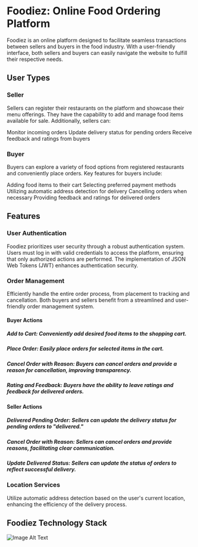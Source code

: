 
# Foodiez: Online Food Ordering Platform
Foodiez is an online platform designed to facilitate seamless transactions between sellers and buyers in the food industry. With a user-friendly interface, both sellers and buyers can easily navigate the website to fulfill their respective needs.

## User Types
### Seller
Sellers can register their restaurants on the platform and showcase their menu offerings. They have the capability to add and manage food items available for sale. Additionally, sellers can:

Monitor incoming orders
Update delivery status for pending orders
Receive feedback and ratings from buyers
### Buyer
Buyers can explore a variety of food options from registered restaurants and conveniently place orders. Key features for buyers include:

Adding food items to their cart
Selecting preferred payment methods
Utilizing automatic address detection for delivery
Cancelling orders when necessary
Providing feedback and ratings for delivered orders

## Features
### User Authentication
Foodiez prioritizes user security through a robust authentication system. Users must log in with valid credentials to access the platform, ensuring that only authorized actions are performed. The implementation of JSON Web Tokens (JWT) enhances authentication security.

### Order Management
Efficiently handle the entire order process, from placement to tracking and cancellation. Both buyers and sellers benefit from a streamlined and user-friendly order management system.

#### Buyer Actions
#####  Add to Cart: Conveniently add desired food items to the shopping cart.
#####  Place Order: Easily place orders for selected items in the cart.
##### Cancel Order with Reason: Buyers can cancel orders and provide a reason for cancellation, improving transparency.
##### Rating and Feedback: Buyers have the ability to leave ratings and feedback for delivered orders.
#### Seller Actions
##### Delivered Pending Order: Sellers can update the delivery status for pending orders to "delivered."
##### Cancel Order with Reason: Sellers can cancel orders and provide reasons, facilitating clear communication.
##### Update Delivered Status: Sellers can update the status of orders to reflect successful delivery.
### Location Services
Utilize automatic address detection based on the user's current location, enhancing the efficiency of the delivery process.



## Foodiez Technology Stack
![Image Alt Text]([URL](https://www.google.com/url?sa=i&url=https%3A%2F%2Fen.m.wikipedia.org%2Fwiki%2FFile%3AReact-icon.svg&psig=AOvVaw0AP0gJkIhCbS9fw3pPaqqv&ust=1708150542127000&source=images&cd=vfe&opi=89978449&ved=0CBMQjRxqFwoTCMDlhuSar4QDFQAAAAAdAAAAABAE)https://www.google.com/url?sa=i&url=https%3A%2F%2Fen.m.wikipedia.org%2Fwiki%2FFile%3AReact-icon.svg&psig=AOvVaw0AP0gJkIhCbS9fw3pPaqqv&ust=1708150542127000&source=images&cd=vfe&opi=89978449&ved=0CBMQjRxqFwoTCMDlhuSar4QDFQAAAAAdAAAAABAE)
